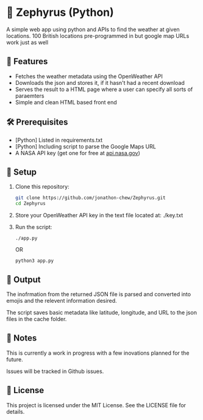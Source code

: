 # 📸 Zephyrus (Python)

A simple web app using python and APIs to find the weather at given locations. 100 British locations pre-programmed in but google map URLs work just as well 

## 🚀 Features

- Fetches the weather metadata using the OpenWeather API
- Downloads the json and stores it, if it hasn't had a recent download 
- Serves the result to a HTML page where a user can specify all sorts of paraemters
- Simple and clean HTML based front end 

## 🛠️ Prerequisites

- [Python] Listed in requirements.txt
- [Python] Including script to parse the Google Maps URL
- A NASA API key (get one for free at [api.nasa.gov](https://api.nasa.gov/))

## 📁 Setup

1. Clone this repository:

   ```bash
   git clone https://github.com/jonathon-chew/Zephyrus.git
   cd Zephyrus
   ```

2. Store your OpenWeather API key in the text file located at: ./key.txt

3. Run the script:

    `./app.py`

    OR

    `python3 app.py`

## 📂 Output

The inofrmation from the returned JSON file is parsed and converted into emojis and the relevent information desired.

The script saves basic metadata like latitude, longitude, and URL to the json files in the cache folder.

## 🧠 Notes

This is currently a work in progress with a few inovations planned for the future.

Issues will be tracked in Github issues.

## 📜 License

This project is licensed under the MIT License. See the LICENSE file for details.
